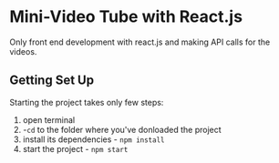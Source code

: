 # Mini-Video Tube with React.js

Only front end development with react.js and making API calls for the videos.

## Getting Set Up

Starting the project takes only few steps:

1. open terminal
2. -`cd` to the folder where you've donloaded the project
3. install its dependencies - `npm install`
4. start the project - `npm start`